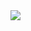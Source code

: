 <div style="float: right"><img align="right" src="http://ogarproject.com/styles/flexile/flexile/OgarLogo.png"></div>